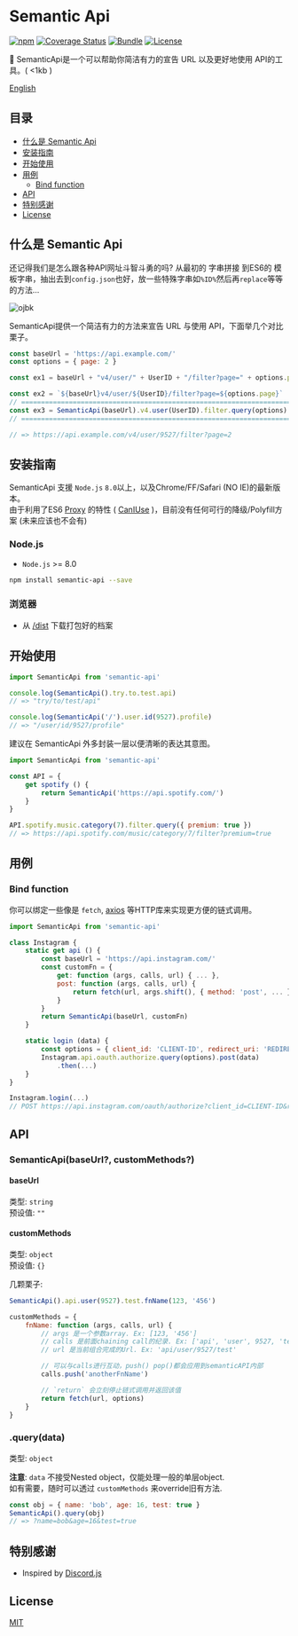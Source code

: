 # Semantic Api
[![npm](https://img.shields.io/npm/v/semantic-api.svg)](https://www.npmjs.com/package/semantic-api)
[![Coverage Status](https://coveralls.io/repos/github/pionxzh/semantic-api/badge.svg?branch=master)](https://coveralls.io/github/pionxzh/semantic-api?branch=master)
[![Bundle](https://img.shields.io/bundlephobia/minzip/semantic-api.svg)](https://bundlephobia.com/result?p=semantic-api)
[![License](https://img.shields.io/badge/license-MIT-blue.svg)](/LICENSE)

🎏 SemanticApi是一个可以帮助你简洁有力的宣告 URL 以及更好地使用 API的工具。( <1kb )

[English](/README.md)

[CanIUse]: https://caniuse.com/#search=proxy

## 目录
  - [什么是 Semantic Api](#%E4%BB%80%E4%B9%88%E6%98%AF-semantic-api)
  - [安装指南](#%E5%AE%89%E8%A3%85%E6%8C%87%E5%8D%97)
  - [开始使用](#%E5%BC%80%E5%A7%8B%E4%BD%BF%E7%94%A8)
  - [用例](#%E7%94%A8%E4%BE%8B)
    - [Bind function](#bind-function)
  - [API](#api)
  - [特别感谢](#%E7%89%B9%E5%88%AB%E6%84%9F%E8%B0%A2)
  - [License](#license)

## 什么是 Semantic Api

还记得我们是怎么跟各种API网址斗智斗勇的吗? 从最初的 字串拼接 到ES6的 模板字串，抽出去到`config.json`也好，放一些特殊字串如`%ID%`然后再`replace`等等的方法...

![ojbk](https://i.imgur.com/4obQkNn.jpg)

SemanticApi提供一个简洁有力的方法来宣告 URL 与使用 API，下面举几个对比栗子。

```js
const baseUrl = 'https://api.example.com/'
const options = { page: 2 }

const ex1 = baseUrl + "v4/user/" + UserID + "/filter?page=" + options.page

const ex2 = `${baseUrl}v4/user/${UserID}/filter?page=${options.page}`
// ====================================================================
const ex3 = SemanticApi(baseUrl).v4.user(UserID).filter.query(options)
// ====================================================================

// => https://api.example.com/v4/user/9527/filter?page=2
```

## 安装指南

SemanticApi 支援 `Node.js` `8.0`以上，以及Chrome/FF/Safari (NO IE)的最新版本。\
由于利用了ES6 [Proxy](https://developer.mozilla.org/zh-TW/docs/Web/JavaScript/Reference/Global_Objects/Proxy) 的特性 ( [CanIUse][CanIUse] )，目前没有任何可行的降级/Polyfill方案 (未来应该也不会有)

### Node.js
* `Node.js` >= 8.0

```bash
npm install semantic-api --save
```
### 浏览器

* 从 [/dist](https://github/pionxzh/semantic-api/dist/) 下载打包好的档案

## 开始使用

```js
import SemanticApi from 'semantic-api'

console.log(SemanticApi().try.to.test.api)
// => "try/to/test/api"

console.log(SemanticApi('/').user.id(9527).profile)
// => "/user/id/9527/profile"
```

建议在 SemanticApi 外多封装一层以便清晰的表达其意图。

```js
import SemanticApi from 'semantic-api'

const API = {
    get spotify () {
        return SemanticApi('https://api.spotify.com/')
    }
}

API.spotify.music.category(7).filter.query({ premium: true })
// => https://api.spotify.com/music/category/7/filter?premium=true
```

## 用例

### Bind function

你可以绑定一些像是 `fetch`, [axios](https://github.com/axios/axios) 等HTTP库来实现更方便的链式调用。

```js
import SemanticApi from 'semantic-api'

class Instagram {
    static get api () {
        const baseUrl = 'https://api.instagram.com/'
        const customFn = {
            get: function (args, calls, url) { ... },
            post: function (args, calls, url) {
                return fetch(url, args.shift(), { method: 'post', ... })
            }
        }
        return SemanticApi(baseUrl, customFn)
    }

    static login (data) {
        const options = { client_id: 'CLIENT-ID', redirect_uri: 'REDIRECT-URI' }
        Instagram.api.oauth.authorize.query(options).post(data)
            .then(...)
    }
}

Instagram.login(...)
// POST https://api.instagram.com/oauth/authorize?client_id=CLIENT-ID&redirect_uri=REDIRECT-URI
```

## API

### SemanticApi(baseUrl?, customMethods?)

#### baseUrl
类型: `string`\
预设值: `""`

#### customMethods
类型: `object`\
预设值: `{}`

几颗栗子:
```js
SemanticApi().api.user(9527).test.fnName(123, '456')
```

```js
customMethods = {
    fnName: function (args, calls, url) {
        // args 是一个参数array. Ex: [123, '456']
        // calls 是前面chaining call的纪录. Ex: ['api', 'user', 9527, 'test']
        // url 是当前组合完成的Url. Ex: 'api/user/9527/test'

        // 可以与calls进行互动，push() pop()都会应用到semanticAPI内部
        calls.push('anotherFnName')

        // `return` 会立刻停止链式调用并返回该值
        return fetch(url, options)
    }
}
```

### .query(data)
类型: `object`

**注意**: `data` 不接受Nested object，仅能处理一般的单层object.\
如有需要，随时可以透过 `customMethods` 来override旧有方法.

```js
const obj = { name: 'bob', age: 16, test: true }
SemanticApi().query(obj)
// => ?name=bob&age=16&test=true
```

## 特别感谢

* Inspired by [Discord.js](https://github.com/discordjs/discord.js)

## License
[MIT](LICENSE)
